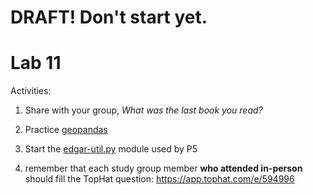 # DRAFT!  Don't start yet.

# Lab 11

Activities:

1. Share with your group, *What was the last book you read?*

2. Practice [geopandas](./geopandas)

3. Start the [edgar-util.py](./edgar-util) module used by P5

4. remember that each study group member **who attended in-person** should fill the TopHat question: https://app.tophat.com/e/594996
